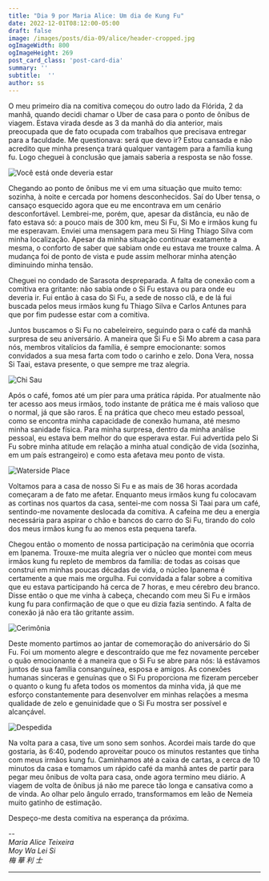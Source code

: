 ```yaml
---
title: "Dia 9 por Maria Alice: Um dia de Kung Fu"
date: 2022-12-01T08:12:00-05:00
draft: false
image: /images/posts/dia-09/alice/header-cropped.jpg
ogImageWidth: 800
ogImageHeight: 269
post_card_class: 'post-card-dia'
summary: ''
subtitle:  ''
author: ss
---
```



O meu primeiro dia na comitiva começou do outro lado da Flórida, 2 da manhã, quando decidi chamar o Uber de casa para o ponto de ônibus de viagem. Estava virada desde as 3 da manhã do dia anterior, mais preocupada que de fato ocupada com trabalhos que precisava entregar para a faculdade. Me questionava: será que devo ir? Estou cansada e não acredito que minha presença trará qualquer vantagem para a família kung fu. Logo cheguei à conclusão que jamais saberia a resposta se não fosse.

![Você está onde deveria estar](/images/posts/dia-09/alice/02.jpeg)

Chegando ao ponto de ônibus me vi em uma situação que muito temo: sozinha, à noite e cercada por homens desconhecidos. Saí do Uber tensa, o cansaço esquecido agora que eu me encontrava em um cenário desconfortável. Lembrei-me, porém, que, apesar da distância, eu não de fato estava só: a pouco mais de 300 km, meu Si Fu, Si Mo e irmãos kung fu me esperavam. Enviei uma mensagem para meu Si Hing Thiago Silva com minha localização. Apesar da minha situação continuar exatamente a mesma, o conforto de saber que sabiam onde eu estava me trouxe calma. A mudança foi de ponto de vista e pude assim melhorar minha atenção diminuindo minha tensão.

Cheguei no condado de Sarasota despreparada. A falta de conexão com a comitiva era gritante: não sabia onde o Si Fu estava ou para onde eu deveria ir. Fui então à casa do Si Fu, a sede de nosso clã, e de lá fui buscada pelos meus irmãos kung fu Thiago Silva e Carlos Antunes para que por fim pudesse estar com a comitiva.

Juntos buscamos o Si Fu no cabeleireiro, seguindo para o café da manhã surpresa de seu aniversário. A maneira que Si Fu e Si Mo abrem a casa para nós, membros vitalícios da família, é sempre emocionante: somos convidados a sua mesa farta com todo o carinho e zelo. Dona Vera, nossa Si Taai, estava presente, o que sempre me traz alegria.

![Chi Sau](/images/posts/dia-09/alice/03.jpeg)

Após o café, fomos até um píer para uma prática rápida. Por atualmente não ter acesso aos meus irmãos, todo instante de prática me é mais valioso que o normal, já que são raros. É na prática que checo meu estado pessoal, como se encontra minha capacidade de conexão humana, até mesmo minha sanidade física. Para minha surpresa, dentro da minha análise pessoal, eu estava bem melhor do que esperava estar. Fui advertida pelo Si Fu sobre minha atitude em relação a minha atual condição de vida (sozinha, em um país estrangeiro) e como esta afetava meu ponto de vista. 

![Waterside Place](/images/posts/dia-09/alice/05.jpeg)

Voltamos para a casa de nosso Si Fu e as mais de 36 horas acordada começaram a de fato me afetar. Enquanto meus irmãos kung fu colocavam as cortinas nos quartos da casa, sentei-me com nossa Si Taai para um café, sentindo-me novamente deslocada da comitiva. A cafeína me deu a energia necessária para aspirar o chão e bancos do carro do Si Fu, tirando do colo dos meus irmãos kung fu ao menos esta pequena tarefa.  

Chegou então o momento de nossa participação na cerimônia que ocorria em Ipanema. Trouxe-me muita alegria ver o núcleo que montei com meus irmãos kung fu repleto de membros da família: de todas as coisas que construí em minhas poucas décadas de vida, o núcleo Ipanema é certamente a que mais me orgulha. Fui convidada a falar sobre a comitiva que eu estava participando há cerca de 7 horas, e meu cérebro deu branco. Disse então o que me vinha à cabeça, checando com meu Si Fu e irmãos kung fu para confirmação de que o que eu dizia fazia sentindo. A falta de conexão já não era tão gritante assim.

![Cerimônia](/images/posts/dia-09/alice/04.jpeg)

Deste momento partimos ao jantar de comemoração do aniversário do Si Fu. Foi um momento alegre e descontraído que me fez novamente perceber o quão emocionante é a maneira que o Si Fu se abre para nós: lá estávamos juntos de sua família consanguínea, esposa e amigos. As conexões humanas sinceras e genuínas que o Si Fu proporciona me fizeram perceber o quanto o kung fu afeta todos os momentos da minha vida, já que me esforço constantemente para desenvolver em minhas relações a mesma qualidade de zelo e genuinidade que o Si Fu mostra ser possível e alcançável.

![Despedida](/images/posts/dia-09/alice/06.jpeg)

Na volta para a casa, tive um sono sem sonhos. Acordei mais tarde do que gostaria, às 6:40, podendo aproveitar pouco os minutos restantes que tinha com meus irmãos kung fu. Caminhamos até a caixa de cartas, a cerca de 10 minutos da casa e tomamos um rápido café da manhã antes de partir para pegar meu ônibus de volta para casa, onde agora termino meu diário. A viagem de volta de ônibus já não me parece tão longa e cansativa como a de vinda. Ao olhar pelo ângulo errado, transformamos em leão de Nemeia muito gatinho de estimação. 

Despeço-me desta comitiva na esperança da próxima.


--  
_Maria Alice Teixeira_  
_Moy Wa Lei Si_  
_梅 華 利 ⼠_  

***
